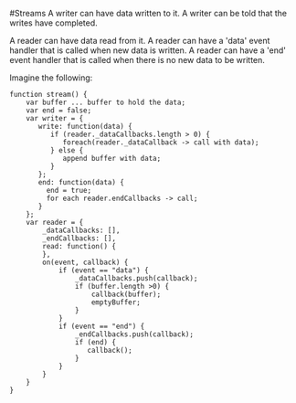 #Streams
A writer can have data written to it.
A writer can be told that the writes have completed.

A reader can have data read from it.
A reader can have a 'data' event handler that is called when new data is written.
A reader can have a 'end' event handler that is called when there is no new data to be written.


Imagine the following:
```
function stream() {
	var buffer ... buffer to hold the data;
	var end = false;
	var writer = {
	   write: function(data) {
	      if (reader._dataCallbacks.length > 0) {
	         foreach(reader._dataCallback -> call with data);
	      } else {
	         append buffer with data;
	      }
	   };
	   end: function(data) {
	   	 end = true;
	   	 for each reader.endCallbacks -> call;
	   }
	};
	var reader = {
		_dataCallbacks: [],
		_endCallbacks: [],
		read: function() {
		},
		on(event, callback) {
			if (event == "data") {
				_dataCallbacks.push(callback);
				if (buffer.length >0) {
					callback(buffer);
					emptyBuffer;
				}
			}
			if (event == "end") {
				_endCallbacks.push(callback);
				if (end) {
				   callback();
				}
			}
		}
	}
}
```